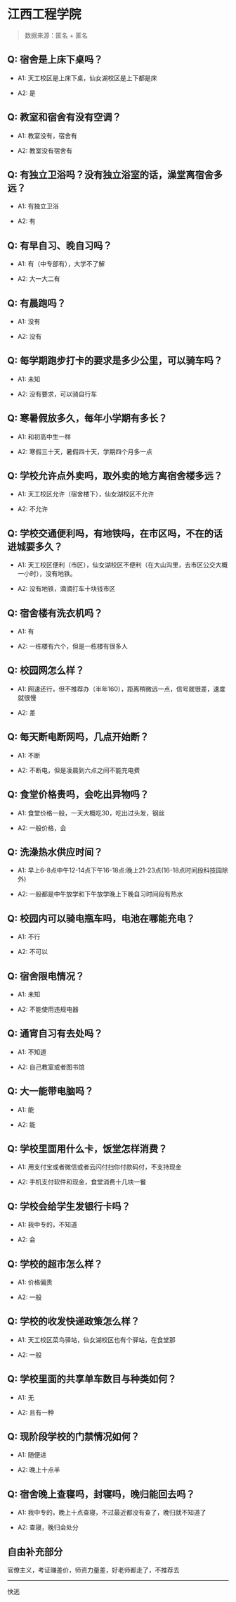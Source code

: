 # 江西工程学院

> 数据来源：匿名 + 匿名

## Q: 宿舍是上床下桌吗？

- A1: 天工校区是上床下桌，仙女湖校区是上下都是床

- A2: 是

## Q: 教室和宿舍有没有空调？

- A1: 教室没有，宿舍有

- A2: 教室没有宿舍有

## Q: 有独立卫浴吗？没有独立浴室的话，澡堂离宿舍多远？

- A1: 有独立卫浴

- A2: 有

## Q: 有早自习、晚自习吗？

- A1: 有（中专部有），大学不了解

- A2: 大一大二有

## Q: 有晨跑吗？

- A1: 没有

- A2: 没有

## Q: 每学期跑步打卡的要求是多少公里，可以骑车吗？

- A1: 未知

- A2: 没有要求，可以骑自行车

## Q: 寒暑假放多久，每年小学期有多长？

- A1: 和初高中生一样

- A2: 寒假三十天，暑假四十天，学期四个月多一点

## Q: 学校允许点外卖吗，取外卖的地方离宿舍楼多远？

- A1: 天工校区允许（宿舍楼下），仙女湖校区不允许

- A2: 不允许

## Q: 学校交通便利吗，有地铁吗，在市区吗，不在的话进城要多久？

- A1: 天工校区便利（市区），仙女湖校区不便利（在大山沟里，去市区公交大概一小时），没有地铁。

- A2: 没有地铁，滴滴打车十块钱市区

## Q: 宿舍楼有洗衣机吗？

- A1: 有

- A2: 一栋楼有六个，但是一栋楼有很多人

## Q: 校园网怎么样？

- A1: 网速还行，但不推荐办（半年160），距离稍微远一点，信号就很差，速度就很慢

- A2: 差

## Q: 每天断电断网吗，几点开始断？

- A1: 不断

- A2: 不断电，但是凌晨到六点之间不能充电费

## Q: 食堂价格贵吗，会吃出异物吗？

- A1: 食堂价格一般，一天大概吃30，吃出过头发，钢丝

- A2: 一般价格，会

## Q: 洗澡热水供应时间？

- A1: 早上6-8点中午12-14点下午16-18点:晚上21-23点(16-18点时间段科技园除外)

- A2: 一般都是中午放学和下午放学晚上下晚自习时间段有热水

## Q: 校园内可以骑电瓶车吗，电池在哪能充电？

- A1: 不行

- A2: 不可以

## Q: 宿舍限电情况？

- A1: 未知

- A2: 不能使用违规电器

## Q: 通宵自习有去处吗？

- A1: 不知道

- A2: 自己教室或者图书馆

## Q: 大一能带电脑吗？

- A1: 能

- A2: 能

## Q: 学校里面用什么卡，饭堂怎样消费？

- A1: 用支付宝或者微信或者云闪付扫你付款码付，不支持现金

- A2: 手机支付软件和现金，食堂消费十几块一餐

## Q: 学校会给学生发银行卡吗？

- A1: 我中专的，不知道

- A2: 会

## Q: 学校的超市怎么样？

- A1: 价格偏贵

- A2: 一般

## Q: 学校的收发快递政策怎么样？

- A1: 天工校区菜鸟驿站，仙女湖校区也有个驿站，在食堂那

- A2: 一般

## Q: 学校里面的共享单车数目与种类如何？

- A1: 无

- A2: 且有一种

## Q: 现阶段学校的门禁情况如何？

- A1: 随便进

- A2: 晚上十点半

## Q: 宿舍晚上查寝吗，封寝吗，晚归能回去吗？

- A1: 我中专的，晚上十点查寝，不过最近都没有查了，晚归就不知道了

- A2: 查寝，晚归会处分

## 自由补充部分

官僚主义，考证赚差价，师资力量差，好老师都走了，不推荐去

***

快逃